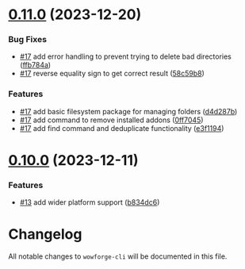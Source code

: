 # [0.11.0](https://github.com/m-triassi/wowforge-cli/compare/v0.10.0...v0.11.0) (2023-12-20)


### Bug Fixes

* [#17](https://github.com/m-triassi/wowforge-cli/issues/17) add error handling to prevent trying to delete bad directories ([ffb784a](https://github.com/m-triassi/wowforge-cli/commit/ffb784a61aa67030880380c134fd22946bac3bff))
* [#17](https://github.com/m-triassi/wowforge-cli/issues/17) reverse equality sign to get correct result ([58c59b8](https://github.com/m-triassi/wowforge-cli/commit/58c59b84433274986026511fbcf0ed67a14045d2))


### Features

* [#17](https://github.com/m-triassi/wowforge-cli/issues/17) add basic filesystem package for managing folders ([d4d287b](https://github.com/m-triassi/wowforge-cli/commit/d4d287b3a9b535a454a2298be92a331fb9cfdb2b))
* [#17](https://github.com/m-triassi/wowforge-cli/issues/17) add command to remove installed addons ([0ff7045](https://github.com/m-triassi/wowforge-cli/commit/0ff7045383be7c02e7f454147cd3c72271bceebe))
* [#17](https://github.com/m-triassi/wowforge-cli/issues/17) add find command and deduplicate functionality ([e3f1194](https://github.com/m-triassi/wowforge-cli/commit/e3f1194a819e533d0e11bfa80c3dbe397868dba2))



# [0.10.0](https://github.com/m-triassi/wowforge-cli/compare/v0.9.0...v0.10.0) (2023-12-11)


### Features

* [#13](https://github.com/m-triassi/wowforge-cli/issues/13) add wider platform support ([b834dc6](https://github.com/m-triassi/wowforge-cli/commit/b834dc639c36f1d7d2aabcae6f1f85e9ba58cc54))



# Changelog

All notable changes to `wowforge-cli` will be documented in this file.
